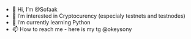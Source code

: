 - 👋 Hi, I’m @Sofaak
- 👀 I’m interested in Cryptocurency (especialy testnets and testnodes)
- 🌱 I’m currently learning Python
- 📫 How to reach me - here is my tg @okeysony

<!---
Sofaak/Sofaak is a ✨ special ✨ repository because its `README.md` (this file) appears on your GitHub profile.
You can click the Preview link to take a look at your changes.
--->
